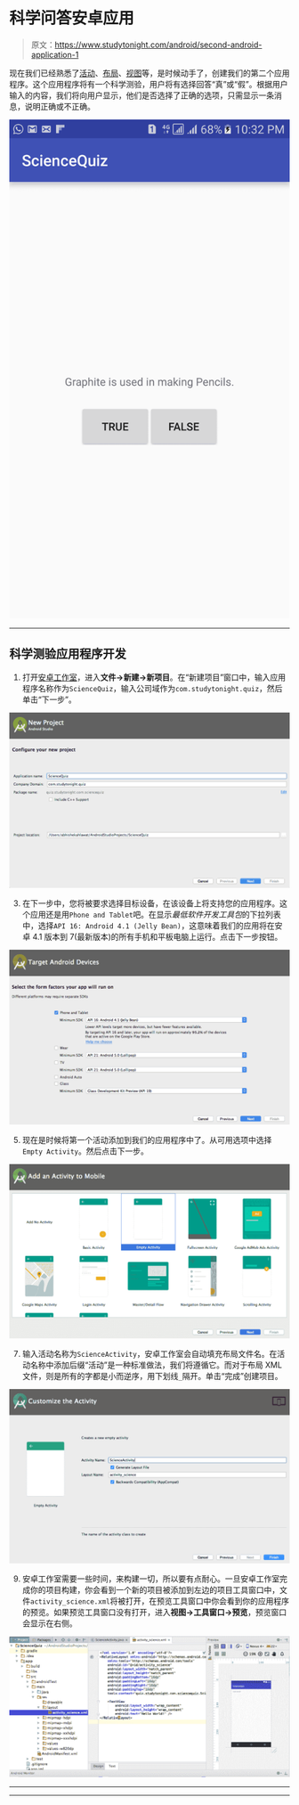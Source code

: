 # 科学问答安卓应用

> 原文：<https://www.studytonight.com/android/second-android-application-1>

现在我们已经熟悉了[活动](activity-in-android)、[布局](introduction-to-layouts)、[视图](introduction-to-views)等，是时候动手了，创建我们的第二个应用程序。这个应用程序将有一个科学测验，用户将有选择回答“真”或“假”。根据用户输入的内容，我们将向用户显示，他们是否选择了正确的选项，只需显示一条消息，说明正确或不正确。

![Science Quiz App Project](img/5f2785abcedb47ca98230b3db637057a.png)

* * *

## 科学测验应用程序开发

1.  打开[安卓工作室](android-studio-for-android)，进入**文件→新建→新项目**。在“新建项目”窗口中，输入应用程序名称作为`ScienceQuiz`，输入公司域作为`com.studytonight.quiz`，然后单击“下一步”。

![Science Quiz App development](img/ab5ad88b0349a49f72a97db20a9b3bdc.png)

3.  在下一步中，您将被要求选择目标设备，在该设备上将支持您的应用程序。这个应用还是用`Phone and Tablet`吧。在显示*最低软件开发工具包*的下拉列表中，选择`API 16: Android 4.1 (Jelly Bean)`，这意味着我们的应用将在安卓 4.1 版本到 7(最新版本)的所有手机和平板电脑上运行。点击下一步按钮。

![Science Quiz App development](img/8b4df728494134b29d51329daf9dd435.png)

5.  现在是时候将第一个活动添加到我们的应用程序中了。从可用选项中选择`Empty Activity`。然后点击下一步。

![Science Quiz App development](img/4ace312dfc924f61fbce14889598146f.png)

7.  输入活动名称为`ScienceActivity`，安卓工作室会自动填充布局文件名。在活动名称中添加后缀“活动”是一种标准做法，我们将遵循它。而对于布局 XML 文件，则是所有的字都是小而逆序，用下划线`_`隔开。单击“完成”创建项目。

![Science Quiz App development](img/79ca8d1ca7987bbf694fb59da3587a8e.png)

9.  安卓工作室需要一些时间，来构建一切，所以要有点耐心。一旦安卓工作室完成你的项目构建，你会看到一个新的项目被添加到左边的项目工具窗口中，文件`activity_science.xml`将被打开，在预览工具窗口中你会看到你的应用程序的预览。如果预览工具窗口没有打开，进入**视图→工具窗口→预览**，预览窗口会显示在右侧。

![Science Quiz App development](img/5528bd82cf36dd7d653efffdb64286b6.png)

* * *

* * *